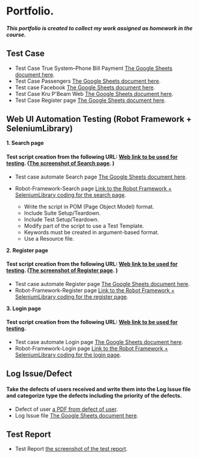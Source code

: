 # Portfolio.
#### *This portfolio is created to collect my work assigned as homework in the course.*

## Test Case
* Test Case True System–Phone Bill Payment [The Google Sheets document here](https://docs.google.com/spreadsheets/d/16Nh4eT_le3Qzkoraxrb4-V4h5aMifwja2XmInxYbS08/edit?usp=sharing).
* Test Case Passengers [The Google Sheets document here](https://docs.google.com/spreadsheets/d/15d7LCIOv1Gn4D6yEGexVLkHKRkHpDVkaUrXiqYXVkqI/edit?usp=sharing).
* Test case Facebook  [The Google Sheets document here](https://docs.google.com/spreadsheets/d/11BMJXkjaN_9FIjaQwNH7x4X7SjhlqiCugYWCJZzp6BY/edit?usp=sharing).
* Test Case Kru P'Beam Web [The Google Sheets document here](https://docs.google.com/spreadsheets/d/10arWl87KK9q6YlqG8k_KdvbHSErUOqw1pZhGdYDEJlQ/edit?usp=sharing).
* Test Case Register page [The Google Sheets document here](https://docs.google.com/spreadsheets/d/1CnFrRhQDvvG8vUbtZm7Oqug-Eu8nBjWkHXmq4jfVsXQ/edit?usp=sharing).

## Web UI Automation Testing (Robot Framework + SeleniumLibrary)
**1. Search page**
#### Test script creation from the following URL: [Web link to be used for testing](https://automate-test.stpb-digital.com/user/list/). ([The screenshot of Search page]( https://drive.google.com/file/d/1P-kRCkLIcDRxU2H650wXgoX506YydggH/view?usp=sharing). )
* Test case automate Search page [The Google Sheets document here](https://docs.google.com/spreadsheets/d/131Q2TTnvVf1CB2UzJfbZwsSZh4YOyadg30bCwFAZBBA/edit?usp=sharing).
* Robot-Framework-Search page [Link to the Robot Framework + SeleniumLibrary coding for the search page](https://github.com/sangsanggg/Robot-Framework-Search-page).
  
  - Write the script in POM (Page Object Model) format.
  - Include Suite Setup/Teardown.
  - Include Test Setup/Teardown.
  - Modify part of the script to use a Test Template.
  - Keywords must be created in argument-based format.
  - Use a Resource file.

**2. Register page**
#### Test script creation from the following URL: [Web link to be used for testing](https://automate-test.stpb-digital.com/register/). ([The screenshot of Register page]( https://drive.google.com/file/d/12ZQWbKqCBuYxw7zOEECTOF56HlCInz5T/view?usp=sharing). )
  * Test case automate Register page [The Google Sheets document here](https://docs.google.com/spreadsheets/d/1Vqg3w4GCA3FHGwc0Nu_LTwH59N--tZK5VuMeO9mbib0/edit?usp=sharing).
  * Robot-Framework-Register page [Link to the Robot Framework + SeleniumLibrary coding for the register page](https://github.com/sangsanggg/Robot-Framework-Register).
  
**3. Login page**
#### Test script creation from the following URL: [Web link to be used for testing](https://automate-test.stpb-digital.com/login/).
  * Test case automate Login page [The Google Sheets document here]([https://docs.google.com/spreadsheets/d/1Oy0Zg6-BYYd6Lj_ZmWuZWb6WldA7To_SzNtr09nwbaI/edit?gid=0#gid=0](https://docs.google.com/spreadsheets/d/1AX2c3yJAefEc8P6uwOMN0ox3WcDAHZwUU0P6UJfnXwI/edit?usp=sharing)).
  * Robot-Framework-Login page [Link to the Robot Framework + SeleniumLibrary coding for the login page](https://github.com/sangsanggg/Robot-Framework-Login).
 
## Log Issue/Defect
#### Take the defects of users received and write them into the Log Issue file and categorize type the defects including the priority of the defects.
* Defect of user [a PDF from defect of user](https://drive.google.com/file/d/1az7TgZOyiWU8a4eVcoFHSb9k0m5fhRz-/view?usp=sharing).
* Log Issue file [The Google Sheets document here](https://docs.google.com/spreadsheets/d/15nLBS1huryyiT8LjybZBAHlVXqzWJuCsUT1zQ_Do6eM/edit?usp=sharing).

## Test Report
* Test Report [the screenshot of the test report](https://drive.google.com/file/d/1Uz2RMFaUY35TWBeYsEp47LWDdmQCbRkY/view?usp=sharing).

